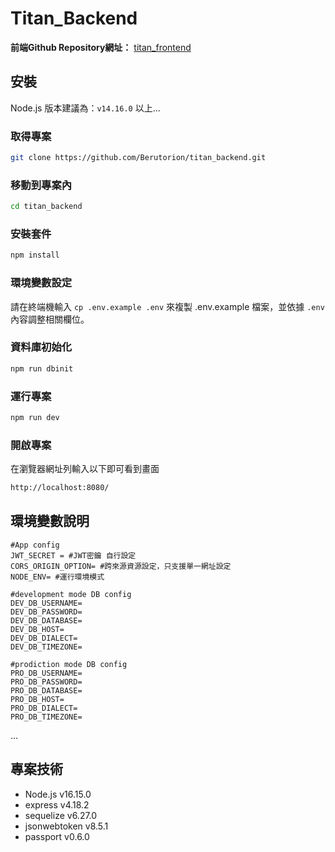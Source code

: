 
# Titan_Backend

**前端Github Repository網址：** [titan_frontend](https://github.com/Berutorion/titan_frontend)

## 安裝

Node.js 版本建議為：`v14.16.0` 以上...

### 取得專案

```bash
git clone https://github.com/Berutorion/titan_backend.git
```

### 移動到專案內

```bash
cd titan_backend
```

### 安裝套件

```bash
npm install
```

### 環境變數設定

請在終端機輸入 `cp .env.example .env` 來複製 .env.example 檔案，並依據 `.env` 內容調整相關欄位。

### 資料庫初始化

```bash 
npm run dbinit
```

### 運行專案

```bash
npm run dev
```

### 開啟專案

在瀏覽器網址列輸入以下即可看到畫面

```bash
http://localhost:8080/
```

## 環境變數說明

```env
#App config
JWT_SECRET = #JWT密鑰 自行設定
CORS_ORIGIN_OPTION= #跨來源資源設定，只支援單一網址設定
NODE_ENV= #運行環境模式

#development mode DB config
DEV_DB_USERNAME=
DEV_DB_PASSWORD=
DEV_DB_DATABASE=
DEV_DB_HOST=
DEV_DB_DIALECT=
DEV_DB_TIMEZONE=

#prodiction mode DB config
PRO_DB_USERNAME=
PRO_DB_PASSWORD=
PRO_DB_DATABASE=
PRO_DB_HOST=
PRO_DB_DIALECT=
PRO_DB_TIMEZONE=
```
...

## 專案技術

- Node.js v16.15.0
- express v4.18.2
- sequelize v6.27.0
- jsonwebtoken v8.5.1
- passport v0.6.0


